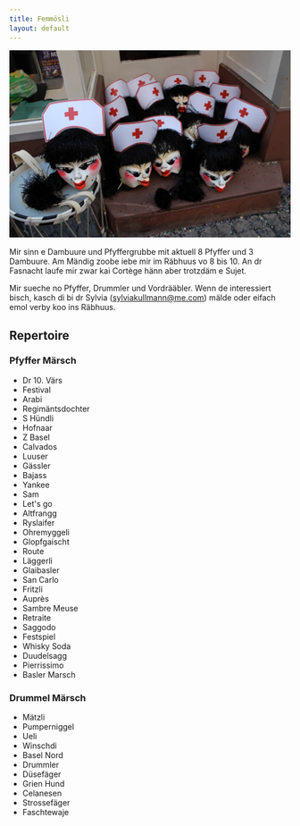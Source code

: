 ```yaml
---
title: Femmösli
layout: default 
---
```


![Krankeschweschtere, Fasnacht 2014](assets/krankeschweschtere.jpeg)

Mir sinn e Dambuure und Pfyffergrubbe mit aktuell 8 Pfyffer und 3 Dambuure. 
Am Mändig zoobe iebe mir im Räbhuus vo 8 bis 10. An dr Fasnacht laufe mir zwar kai Cortège 
hänn aber trotzdäm e Sujet.

Mir sueche no Pfyffer, Drummler und Vordrääbler. Wenn de interessiert bisch, kasch di bi dr 
Sylvia (<a title="mailto:sylviakullmann@me.com?subject=Femmösli" 
href="mailto:sylviakullmann@me.com?subject=Femm%C3%B6sli">sylviakullmann@me.com</a>) mälde 
oder eifach emol verby koo ins Räbhuus.


## Repertoire
### Pfyffer Märsch
- Dr 10. Värs
- Festival
- Arabi
- Regimäntsdochter
- S Hündli
- Hofnaar
- Z Basel
- Calvados
- Luuser
- Gässler
- Bajass
- Yankee
- Sam
- Let's go
- Altfrangg
- Ryslaifer
- Ohremyggeli
- Glopfgaischt
- Route
- Läggerli
- Glaibasler
- San Carlo
- Fritzli
- Auprès
- Sambre Meuse
- Retraite
- Saggodo
- Festspiel
- Whisky Soda
- Duudelsagg
- Pierrissimo
- Basler Marsch

### Drummel Märsch
- Mätzli
- Pumperniggel
- Ueli
- Winschdi
- Basel Nord
- Drummler
- Düsefäger
- Grien Hund
- Celanesen
- Strossefäger
- Faschtewaje

